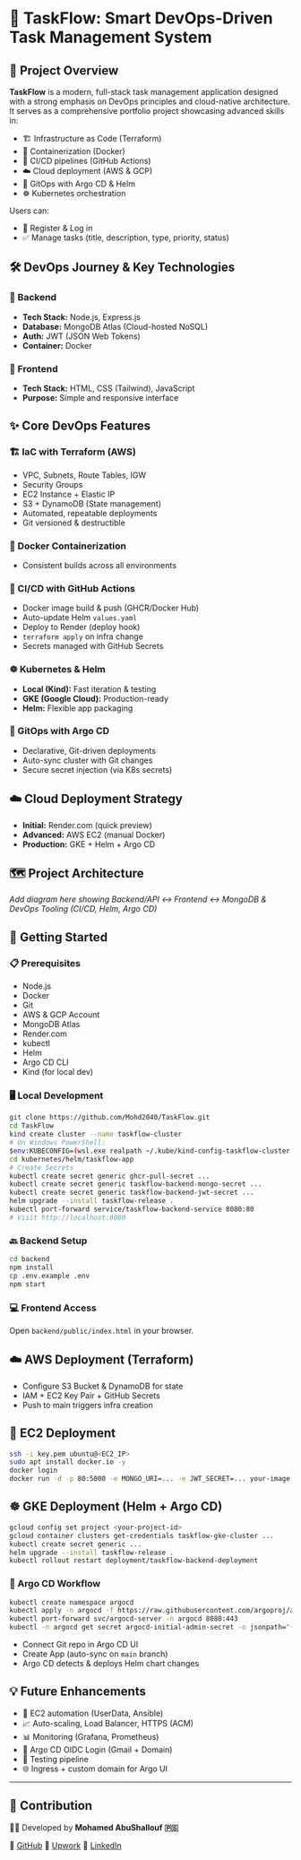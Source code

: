 
# 🚀 TaskFlow: Smart DevOps-Driven Task Management System

## 📌 Project Overview

**TaskFlow** is a modern, full-stack task management application designed with a strong emphasis on DevOps principles and cloud-native architecture. It serves as a comprehensive portfolio project showcasing advanced skills in:

- 🏗️ Infrastructure as Code (Terraform)
- 🐳 Containerization (Docker)
- 🔁 CI/CD pipelines (GitHub Actions)
- ☁️ Cloud deployment (AWS & GCP)
- 🔄 GitOps with Argo CD & Helm
- ☸️ Kubernetes orchestration

Users can:
- 👤 Register & Log in
- ✅ Manage tasks (title, description, type, priority, status)

## 🛠️ DevOps Journey & Key Technologies

### 🧠 Backend
- **Tech Stack:** Node.js, Express.js
- **Database:** MongoDB Atlas (Cloud-hosted NoSQL)
- **Auth:** JWT (JSON Web Tokens)
- **Container:** Docker

### 🎨 Frontend
- **Tech Stack:** HTML, CSS (Tailwind), JavaScript
- **Purpose:** Simple and responsive interface

## ✨ Core DevOps Features

### 🏗️ IaC with Terraform (AWS)
- VPC, Subnets, Route Tables, IGW
- Security Groups
- EC2 Instance + Elastic IP
- S3 + DynamoDB (State management)
- Automated, repeatable deployments
- Git versioned & destructible

### 🐳 Docker Containerization
- Consistent builds across all environments

### 🔁 CI/CD with GitHub Actions
- Docker image build & push (GHCR/Docker Hub)
- Auto-update Helm `values.yaml`
- Deploy to Render (deploy hook)
- `terraform apply` on infra change
- Secrets managed with GitHub Secrets

### ☸️ Kubernetes & Helm
- **Local (Kind):** Fast iteration & testing
- **GKE (Google Cloud):** Production-ready
- **Helm:** Flexible app packaging

### 🔄 GitOps with Argo CD
- Declarative, Git-driven deployments
- Auto-sync cluster with Git changes
- Secure secret injection (via K8s secrets)

## ☁️ Cloud Deployment Strategy

- **Initial:** Render.com (quick preview)
- **Advanced:** AWS EC2 (manual Docker)
- **Production:** GKE + Helm + Argo CD

## 🗺️ Project Architecture

_Add diagram here showing Backend/API ↔ Frontend ↔ MongoDB & DevOps Tooling (CI/CD, Helm, Argo CD)_

## 🏁 Getting Started

### 📋 Prerequisites

- Node.js
- Docker
- Git
- AWS & GCP Account
- MongoDB Atlas
- Render.com
- kubectl
- Helm
- Argo CD CLI
- Kind (for local dev)

### 🖥️ Local Development

```bash
git clone https://github.com/Mohd2040/TaskFlow.git
cd TaskFlow
kind create cluster --name taskflow-cluster
# On Windows PowerShell:
$env:KUBECONFIG=(wsl.exe realpath ~/.kube/kind-config-taskflow-cluster.yaml)
cd kubernetes/helm/taskflow-app
# Create Secrets
kubectl create secret generic ghcr-pull-secret ...
kubectl create secret generic taskflow-backend-mongo-secret ...
kubectl create secret generic taskflow-backend-jwt-secret ...
helm upgrade --install taskflow-release .
kubectl port-forward service/taskflow-backend-service 8080:80
# Visit http://localhost:8080
```

### 🔙 Backend Setup

```bash
cd backend
npm install
cp .env.example .env
npm start
```

### 💻 Frontend Access

Open `backend/public/index.html` in your browser.

## ☁️ AWS Deployment (Terraform)

- Configure S3 Bucket & DynamoDB for state
- IAM + EC2 Key Pair + GitHub Secrets
- Push to main triggers infra creation

## 📡 EC2 Deployment

```bash
ssh -i key.pem ubuntu@<EC2_IP>
sudo apt install docker.io -y
docker login
docker run -d -p 80:5000 -e MONGO_URI=... -e JWT_SECRET=... your-image
```

## ☸️ GKE Deployment (Helm + Argo CD)

```bash
gcloud config set project <your-project-id>
gcloud container clusters get-credentials taskflow-gke-cluster ...
kubectl create secret generic ...
helm upgrade --install taskflow-release .
kubectl rollout restart deployment/taskflow-backend-deployment
```

### 🔄 Argo CD Workflow

```bash
kubectl create namespace argocd
kubectl apply -n argocd -f https://raw.githubusercontent.com/argoproj/argo-cd/stable/manifests/install.yaml
kubectl port-forward svc/argocd-server -n argocd 8080:443
kubectl -n argocd get secret argocd-initial-admin-secret -o jsonpath="{.data.password}" | base64 -d
```

- Connect Git repo in Argo CD UI
- Create App (auto-sync on `main` branch)
- Argo CD detects & deploys Helm chart changes

## 💡 Future Enhancements

- 🤖 EC2 automation (UserData, Ansible)
- 📈 Auto-scaling, Load Balancer, HTTPS (ACM)
- 📊 Monitoring (Grafana, Prometheus)
- 🔐 Argo CD OIDC Login (Gmail + Domain)
- 🧪 Testing pipeline
- 🌐 Ingress + custom domain for Argo UI

---

## 🤝 Contribution

👨‍💻 Developed by **Mohamed AbuShallouf 🇵🇸**  

🔗 [GitHub](https://github.com/Mohd2040/TaskFlow) 
🔗 [Upwork](https://upwork.com/freelancers/mohammeda857) 
🔗 [LinkedIn](https://linkedin.com/in/mohamed-abushallouf)
